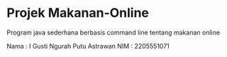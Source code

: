 # Projek Makanan-Online
Program java sederhana berbasis command line tentang makanan online

Nama : I Gusti Ngurah Putu Astrawan
NIM  : 2205551071
